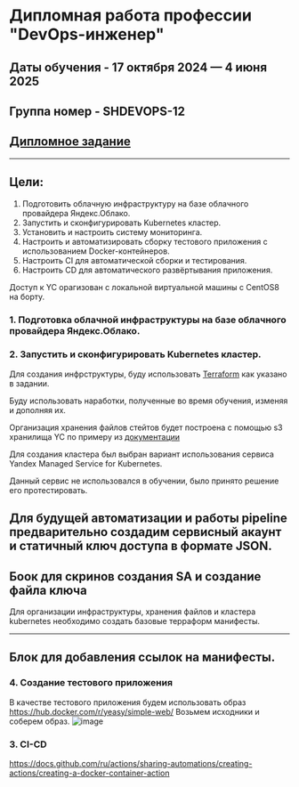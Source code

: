 # Дипломная работа профессии "DevOps-инженер"
## Даты обучения - 17 октября 2024 — 4 июня 2025
## Группа номер - SHDEVOPS-12
## [Дипломное задание](task.md)
----

## Цели:

1. Подготовить облачную инфраструктуру на базе облачного провайдера Яндекс.Облако.
2. Запустить и сконфигурировать Kubernetes кластер.
3. Установить и настроить систему мониторинга.
4. Настроить и автоматизировать сборку тестового приложения с использованием Docker-контейнеров.
5. Настроить CI для автоматической сборки и тестирования.
6. Настроить CD для автоматического развёртывания приложения.

 
Доступ к YC орагизован с локальной виртуальной машины с CentOS8 на борту. 

### 1. Подготовка облачной инфраструктуры на базе облачного провайдера Яндекс.Облако.
### 2. Запустить и сконфигурировать Kubernetes кластер.

Для создания инфрструктуры, буду использовать [Terraform](https://www.terraform.io/) как указано в задании. 

Буду использовать наработки, полученные во время обучения, изменяя и дополняя их. 

Организация хранения файлов стейтов будет построена с помощью s3 хранилища YC по примеру из [документации](https://yandex.cloud/ru/docs/tutorials/infrastructure-management/terraform-state-storage?utm_referrer=https%3A%2F%2Fwww.google.com%2F)

Для создания кластера был выбран вариант использования сервиса Yandex Managed Service for Kubernetes.

Данный сервис не использовался в обучении, было принято решение его протестировать. 

Для будущей автоматизации и работы pipeline предварительно создадим  сервисный акаунт и статичный ключ доступа в формате JSON.
---
Боок для скринов создания SA и создание файла ключа
---
Для организации инфраструктуры, хранения файлов и кластера kubernetes необходимо создать базовые терраформ манифесты. 

---
Блок для добавления ссылок на манифесты. 
---

### 4. Создание тестового приложения

В качестве тестового приложения будем использовать образ https://hub.docker.com/r/yeasy/simple-web/
Возьмем исходники и соберем образ. 
![image](https://github.com/user-attachments/assets/d83dc4d4-9c72-402b-8d3a-7c5b0ba32853)



### 3. CI-CD 
https://docs.github.com/ru/actions/sharing-automations/creating-actions/creating-a-docker-container-action
